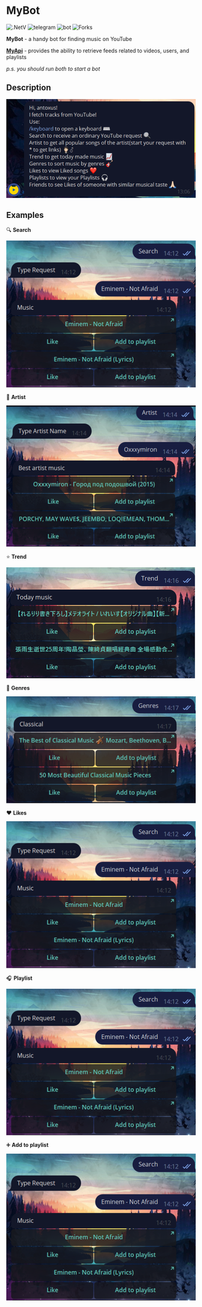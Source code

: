 # MyBot
![.NetV](https://img.shields.io/static/v1?style=badge&message=5.0&color=blueviolet&label=.Net) ![telegram](https://img.shields.io/static/v1?message=Telegram&color=blue&label=) ![bot]( https://img.shields.io/static/v1?message=bot&color=&label=) ![Forks](https://img.shields.io/github/forks/AntonKharchuk/PasswordsHash?style=social)

**MyBot** - a handy bot for finding music on YouTube

[**MyApi**](https://github.com/AntonKharchuk/MyApi) - provides the ability to retrieve feeds related to videos, users, and playlists

*p.s. you should run both to start a bot*

## Description

![description](img/description.png)

## Examples

:mag: **Search**

![search](img/search.png)

:microphone: **Artist**

![artist](img/artist.png)

:star: **Trend**

![ternd](img/ternd.png)

:violin: **Genres**

![genres](img/genres.png)

:heart: **Likes**

![likes](img/search.png)

:headphones: **Playlist**

![playlist](img/search.png)

:heavy_plus_sign: **Add to playlist**

![playlistAdd](img/search.png)

